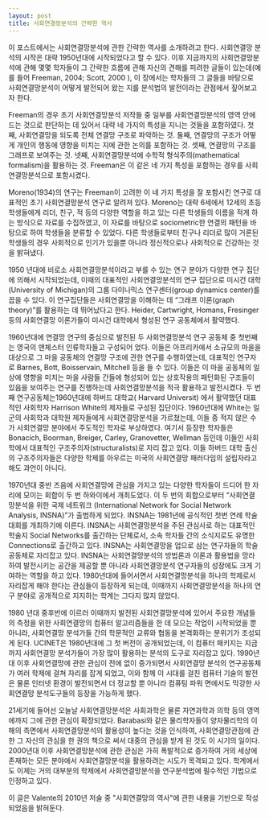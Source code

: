 ```yaml
---
layout: post
title: 사회연결망분석의 간략한 역사
---
```


이 포스트에서는 사회연결망분석에 관한 간략한 역사를 소개하려고 한다. 사회연결망 분석의 시작은 대략 1950년대에 시작되었다고 할 수 있다. 이후 지금까지의 사회연결망분석에 관해 몇몇 학자들이 그 간략한 흐름에 관해 자신의 견해를 피려한 글들이 있는데(예를 들어 Freeman, 2004; Scott, 2000 ), 이 장에서는 학자들의 그 글들을 바탕으로 사회연결망분석이  어떻게 발전되어 왔는 지를 분석법의 발전이라는 관점에서 짚어보고자 한다.

Freeman의 경우 초기 사회연결망분석 저작들 중 일부를 사회연결망분석의 영역 안에 드는 것으로 판단하는 데 있어서 대략 네 가지의 특성을 지니는 것들을 포함하였다. 첫째, 사회연결망을 되도록 전체 연결망 구조로 파악하는 것. 둘째, 연결망의 구조가 어떻게 개인의 행동에 영향을 미치는 지에 관한 논의를 포함하는 것. 셋째, 연결망의 구조를 그래프로 보여주는 것. 넷째, 사회연결망분석에 수학적 형식주의(mathematical formalism)을 활용하는 것. Freeman은 이 같은 네 가지 특성을 포함하는 경우를 사회연결망분석으로 포함시켰다.

Moreno(1934)의 연구는 Freeman이 고려한 이 네 가지 특성을 잘 포함시킨 연구로 대표적인 초기 사회연결망분석 연구로 알려져 있다. Moreno는 대략 6세에서 12세의 초등학생들에게 리더, 친구, 적 등의 다양한 역할을 하고 있는 다른 학생들의 이름을 적게 하는 방식으로 자료를 수집하였고, 이 자료를 바탕으로 sociometric한 연결의 패턴을 바탕으로 하여 학생들을 분류할 수 있었다. 다른 학생들로부터 친구나 리더로 많이 거론된 학생들의 경우 사회적으로 인기가 있을뿐 아니라 정신적으로나 사회적으로 건강하는 것을 밝혀냈다.

1950 년대에 비로소 사회연결망분석이라고 부를 수 있는 연구 분야가 다양한 연구 집단에 의해서 시작되었는데, 이때의 대표적인 사회연결망분석의 연구 집단으로 미시건 대학(University of Michigan)의 그룹 다이나믹스 연구센터(group dynamics center)를 꼽을 수 있다. 이 연구집단들은 사회연결망을 이해하는 데 “그래프 이론(graph theory)”를 활용하는 데 뛰어났다고 한다. Heider, Cartwright, Homans, Fresinger 등의 사회연결망 이론가들이 미시건 대학에서 형성된 연구 공동체에서 활약했다.

1960년대에 연결망 연구의 중심으로 발전된 두 사회연결망분석 연구 공동체 중 첫번째는 영국의 맨체스터 인류학자들고 구성되어 었다. 이들은 아프리카에서 소규모의 마을을 대상으로 그 마을 공동체의 연결망 구조에 관한 연구를 수행하였는데, 대표적인 연구자로 Barnes, Bott, Boisservain, Mitchell 등을 들 수 있다. 이들은 이 마을 공동체의 일상에 영향을 미치는 마을 사람들 간들에 형성되어 있는 상호작용의 패턴화된 구조들이 있음을 보여주는 연구를 진행하는데 사회연결망분석을 적극 활용하고 발전시켰다. 두 번째 연구공동체는1960년대에 하버드 대학교( Harvard Universit) 에서 활약했던 대표적인 사회학자 Harrison White의 제자들로 구성된 집단이다. 1960년대에 White는 일군의 사회학과 대학원 제자들에게 사회연결망분석을 가르쳤는데, 이들 중 적지 않은 수가 사회연결망 분야에서 주도적인 학자로 부상하였다. 여기서 등장한 학자들은 Bonacich, Boorman, Breiger, Carley, Granovetter, Wellman 등인데 이들인 사회학에서 대표적인 구조주의자(structuralists)로 자리 잡고 있다. 이들 하버드 대학 출신의 구조주의자들은 다양한 학제를 아우르는 미국의 사회연결망 패러다임의 설립자라고 해도 과언이 아니다.

1970년대 중반 즈음에 사회연결망에 관심을 가지고 있는 다양한 학자들이 드디어 한 자리에 모이는 회합이 두 번 하와이에서 개최도었다. 이 두 번의 회합으로부터 “사회연결망분석을 위한 국제 네트워크 (International Network for Social Network Analysis, INSNA)”가 출범하게 되었다. INSNA는 1981년에 공식적인 첫번 연례 학술대회를 개최하기에 이른다. INSNA는 사회연결망분석을 주된 관심사로 하는 대표적인 학술지 Social Networks를 출간하는 단체로서, 소속 학자들 간의 소식지로도 유명한 Connections로 출간하고 있다. INSNA는 사회연결망을 업으로 삼는 연구자들의 학술 공동체로 자리잡고 있다. INSNA는 사회연결망분석의 방법론과 이론과 활용법을 망라하여 발전시키는 공간을 제공할 뿐 아니라 사회연결망분석 연구자들의 성장에도 크게 기여하는 역할을 하고 있다. 1980년대에 들어서면서 사회연결망분석을 하나의 학제로서 자리잡게 해야 한다는 관심들이 등장하게 되는데, 이때까지 사회연결망분석을 하나의 연구 분야로 공개적으로 지지하는 학계는 그다지 많지 않았다.

1980 년대 중후반에 이르러 이때까지 발전된 사회연결망분석에 있어서 주요한 개념들의 측정을 위한 사회연결망의 컴퓨터 알고리즘들을 한 데 모으는 작업이 시작되었을 뿐 아니라, 사회연결망 분석가들 간의 학문적인 교류와 협동을 본격화하는 분위기가 조성되게 된다. UCINET은 1980년대에 그 첫 버전이 공개되었는데, 이 컴퓨터 패키지는 지금까지 사회연결망 분석가들이 가장 많이 활용하는 분석의 도구로 자리잡고 있다. 1990년대 이후 사회연결망에 관한 관심이 전에 없이 증가되면서 사회연결망 분석의 연구공동체가 여러 학제에 걸쳐 자리를 잡게 되었고, 이와 함께 이 시대를 걸친 컴퓨터 기술의 발전은 물론 인터넷 환경이 발전되면서 더 정교할 뿐 아니라 컴퓨팅 파워 면에서도 막강한 사회연결망 분석도구들의 등장을 가능하게 했다.

21세기에 들어선 오늘날 사회연결망분석은 사회과학은 물론 자연과학과 의학 등의 영역에까지 그에 관한 관심이 확장되었다. Barabasi와 같은 물리학자들이 양자물리학의 이해의 측면에서 사회연결망분석의 활용성이 높다는 것을 인식하여, 사회연결망관점에 관한 그 자신의 관심을 한 권의 책으로 써서 대중의 관심을 받게 된 것도 이 시기의 일이다. 2000년대 이후 사회연결망분석에 관한 관심은 가히 폭발적으로 증가하여 거의 세상에 존재하는 모든 분야에서 사회연결망분석을 활용하려는 시도가 목격되고 있다. 학계에서도 이제는 거의 대부분의 학제에서 사회연결망분석을 연구분석법에 필수적인 기법으로 인정하고 있다.


이 글은 Valente의 2010년 저술 중 "사회연결망의 역사"에 관한 내용을 기반으로 작성되었음을 밝혀둔다.

